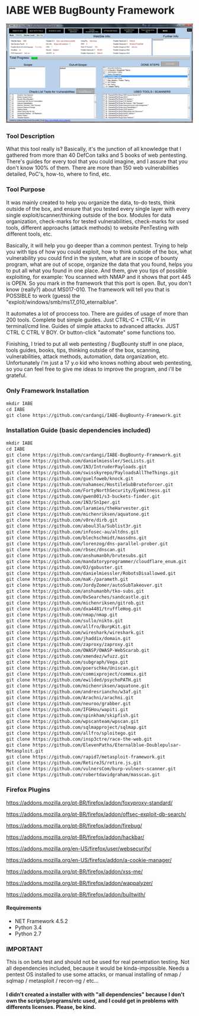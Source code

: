 # IABE WEB BugBounty Framework
![IABE!](iabe.png)
### Tool Description
What this tool really is? Basically, it's the junction of all knowledge that I gathered from more than 40 DefCon talks and 5 books of web pentesting. There's guides for every tool that you could imagine, and I assure that you don't know 100% of them. There are more than 150 web vulnerabilities detailed, PoC's, how-to, where to find, etc.

### Tool Purpose
It was mainly created to help you organize the data, to-do tests, think outside of the box, and ensure that you tested every single layer with every single exploit/scanner/thinking outside of the box. Modules for data organization, check-marks for tested vulnerabilities, check-marks for used tools, different approachs (attack methods) to website PenTesting with different tools, etc.

Basically, it will help you go deeper than a common pentest. Trying to help you with tips of how you could exploit, how to think outside of the box, what vulnerability you could find in the system, what are in scope of bounty program, what are out of scope, organize the data that you found, helps you to put all what you found in one place. And them, give you tips of possible exploiting, for example: You scanned with NMAP and it shows that port 445 is OPEN. So you mark in the framework that this port is open. But, you don't know (really?) about MS017-010. The framework will tell you that is POSSIBLE to work (guess) the "exploit/windows/smb/ms17_010_eternalblue". 

It automates a lot of proccess too. There are guides of usage of more than 200 tools. Complete but simple guides. Just CTRL-C + CTRL-V in terminal/cmd line. Guides of simple attacks to advanced attacks. JUST CTRL C CTRL V BOY. Or button-click "automate" some functions too.

Finishing, I tried to put all web pentesting / BugBounty stuff in one place, tools guides, books, tips, thinking outside of the box, scanning, vulnerabilities, attack methods, automation, data organization, etc. Unfortunately i'm just a 17 y.o kid who knows nothing about web pentesting, so you can feel free to give me ideas to improve the program, and i'll be grateful.
### Only Framework Installation
```
mkdir IABE
cd IABE
git clone https://github.com/cardangi/IABE-BugBounty-Framework.git
```
### Installation Guide (basic dependencies included)
```
mkdir IABE
cd IABE
git clone https://github.com/cardangi/IABE-BugBounty-Framework.git
git clone https://github.com/danielmiessler/SecLists.git
git clone https://github.com/1N3/IntruderPayloads.git
git clone https://github.com/swisskyrepo/PayloadsAllTheThings.git
git clone https://github.com/guelfoweb/knock.git
git clone https://github.com/nahamsec/HostileSubBruteforcer.git
git clone https://github.com/FortyNorthSecurity/EyeWitness.git
git clone https://github.com/gwen001/s3-buckets-finder.git
git clone https://github.com/1N3/Sn1per.git
git clone https://github.com/laramies/theHarvester.git
git clone https://github.com/michenriksen/aquatone.git
git clone https://github.com/v0re/dirb.git
git clone https://github.com/aboul3la/Sublist3r.git
git clone https://github.com/infosec-au/altdns.git
git clone https://github.com/blechschmidt/massdns.git
git clone https://github.com/lorenzog/dns-parallel-prober.git
git clone https://github.com/rbsec/dnscan.git
git clone https://github.com/anshumanbh/brutesubs.git
git clone https://github.com/mandatoryprogrammer/cloudflare_enum.git
git clone https://github.com/OJ/gobuster.git
git clone https://github.com/danielmiessler/RobotsDisallowed.git
git clone https://github.com/maK-/parameth.git
git clone https://github.com/JordyZomer/autoSubTakeover.git
git clone https://github.com/anshumanbh/tko-subs.git
git clone https://github.com/0xSearches/sandcastle.git
git clone https://github.com/michenriksen/gitrob.git
git clone https://github.com/dxa4481/truffleHog.git
git clone https://github.com/nmap/nmap.git
git clone https://github.com/sullo/nikto.git
git clone https://github.com/allfro/BurpKit.git
git clone https://github.com/wireshark/wireshark.git
git clone https://github.com/jhaddix/domain.git
git clone https://github.com/zaproxy/zaproxy.git
git clone https://github.com/OWASP/OWASP-WebScarab.git
git clone https://github.com/xmendez/wfuzz.git
git clone https://github.com/subgraph/Vega.git
git clone https://github.com/poerschke/Uniscan.git
git clone https://github.com/commixproject/commix.git
git clone https://github.com/ewilded/psychoPATH.git
git clone https://github.com/michenriksen/aquatone.git
git clone https://github.com/andresriancho/w3af.git
git clone https://github.com/Arachni/arachni.git
git clone https://github.com/neuroo/grabber.git
git clone https://github.com/IFGHou/wapiti.git
git clone https://github.com/spinkham/skipfish.git
git clone https://github.com/wpscanteam/wpscan.git
git clone https://github.com/sqlmapproject/sqlmap.git
git clone https://github.com/allfro/sploitego.git
git clone https://github.com/insp3ctre/race-the-web.git
git clone https://github.com/ElevenPaths/Eternalblue-Doublepulsar-Metasploit.git
git clone https://github.com/rapid7/metasploit-framework.git
git clone https://github.com/RetireJS/retire.js.git
git clone https://github.com/vulnersCom/burp-vulners-scanner.git
git clone https://github.com/robertdavidgraham/masscan.git
```
### Firefox Plugins
https://addons.mozilla.org/pt-BR/firefox/addon/foxyproxy-standard/

https://addons.mozilla.org/pt-BR/firefox/addon/offsec-exploit-db-search/

https://addons.mozilla.org/pt-BR/firefox/addon/firebug/

https://addons.mozilla.org/pt-BR/firefox/addon/hackbar/

https://addons.mozilla.org/en-US/firefox/user/websecurify/

https://addons.mozilla.org/en-US/firefox/addon/a-cookie-manager/

https://addons.mozilla.org/pt-BR/firefox/addon/xss-me/

https://addons.mozilla.org/pt-BR/firefox/addon/wappalyzer/

https://addons.mozilla.org/pt-BR/firefox/addon/builtwith/
#### Requirements
- NET Framework 4.5.2
- Python 3.4
- Python 2.7
### IMPORTANT
This is on beta test and should not be used for real penetration testing. Not all dependencies included, because it would be kinda-impossible. Needs a pentest OS installed to use some attacks, or manual installing of nmap / sqlmap / metasploit / recon-ng / etc...
#### I didn't created a installer with with "all dependencies" because I don't own the scripts/programs/etc used, and I could get in problems with differents licenses. Please, be kind.

